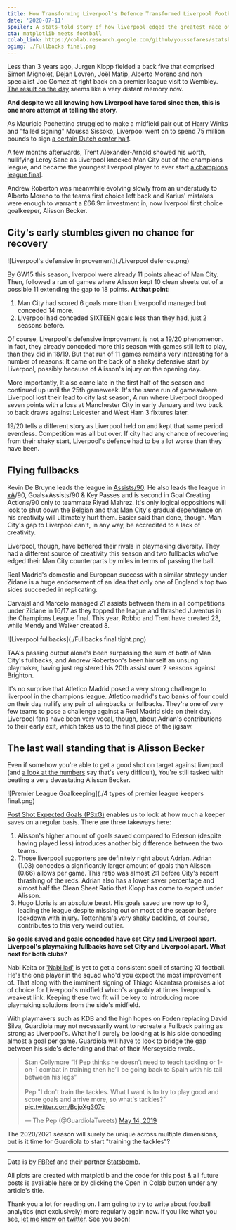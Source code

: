 ```yaml
---
title: How Transforming Liverpool's Defence Transformed Liverpool Football Club
date: '2020-07-11'
spoiler: A stats-told story of how liverpool edged the greatest race of the Premier League era.
cta: matplotlib meets football
colab_link: https://colab.research.google.com/github/youssefares/statshousery/blob/master/notebooks/Liverpool_(Champions_of_England_2020).ipynb
ogimg: ./Fullbacks final.png
---
```

Less than 3 years ago, Jurgen Klopp fielded a back five that comprised Simon Mignolet, Dejan Lovren, Joël Matip, Alberto Moreno and non specialist Joe Gomez at right back on a premier league visit to Wembley. [The result on the day](https://twitter.com/guardian_sport/status/922180812770041858) seems like a very distant memory now.

**And despite we all knowing how Liverpool have fared since then, this is one more attempt at telling the story.**

As Mauricio Pochettino struggled to make a midfield pair out of Harry Winks and "failed signing" Moussa Sissoko, Liverpool went on to spend 75 million pounds to sign [a certain Dutch center half](https://www.bbc.com/sport/football/42496637).

A few months afterwards, Trent Alexander-Arnold showed his worth, nullifying Leroy Sane as Liverpool knocked Man City out of the champions league, and became the youngest liverpool player to ever start [a champions league final](https://twitter.com/Football__Tweet/status/1252504845464088577).

Andrew Roberton was meanwhile evolving slowly from an understudy to Alberto Moreno to the teams first choice left back and Karius' mistakes were enough to warrant a £66.9m investment in, now liverpool first choice goalkeeper, Alisson Becker.

## City's early stumbles given no chance for recovery
![Liverpool's defensive improvement](./Liverpool defence.png)

By GW15 this season, liverpool were already 11 points ahead of Man City. Then, followed a run of games where Alisson kept 10 clean sheets out of a possible 11 extending the gap to 18 points. **At that point**:

1. Man City had scored 6 goals more than Liverpool'd managed but conceded 14 more.
2. Liverpool had conceded SIXTEEN goals less than they had, just 2 seasons before.

Of course, Liverpool's defensive improvement is not a 19/20 phenomenon. In fact, they already conceded more this season with games still left to play, than they did in 18/19. But that run of 11 games remains very interesting for a number of reasons: It came on the back of a shaky defensive start by Liverpool, possibly because of Alisson's injury on the opening day.

More importantly, It also came late in the first half of the season and continued up until the 25th gameweek. It's the same run of gameswhere Liverpool lost their lead to city last season, A run where Liverpool dropped seven points with a loss at Manchester City in early January and two back to back draws against Leicester and West Ham 3 fixtures later.

19/20 tells a different story as Liverpool held on and kept that same period eventless. Competition was all but over. If city had any chance of recovering from their shaky start, Liverpool's defence had to be a lot worse than they have been.

## Flying fullbacks
Kevin De Bruyne leads the league in [Assists/90](https://www.dailymail.co.uk/sport/football/article-8505971/Its-Kevin-Bruyne-vs-Thierry-Henry-emerge-time-assist-king.html). He also leads the league in [xA](https://www.youtube.com/watch?v=H4kNa1cUvZM)/90, Goals+Assists/90  & Key Passes and is second in Goal Creating Actions/90 only to teammate Riyad Mahrez. It's only logical oppositions will look to shut down the Belgian and that Man City's gradual dependence on his creativity will ultimately hurt them. Easier said than done, though. Man City's gap to Liverpool can't, in any way, be accredited to a lack of creativity.

Liverpool, though, have bettered their rivals in playmaking diversity. They had a different source of creativity this season and two fullbacks who've edged their Man City counterparts by miles in terms of passing the ball.

Real Madrid's domestic and European success with a similar strategy under Zidane is a huge endorsement of an idea that only one of England's top two sides succeeded in replicating.

Carvajal and Marcelo managed 21 assists between them in all competitions under Zidane in 16/17 as they topped the league and thrashed Juventus in the Champions League final. This year, Robbo and Trent have created 23, while Mendy and Walker created 8.

![Liverpool fullbacks](./Fullbacks final tight.png)

TAA's passing output alone's been surpassing the sum of both of Man City's fullbacks, and Andrew Robertson's been himself an unsung playmaker, having just registered his 20th assist over 2 seasons against Brighton.

It's no surprise that Atletico Madrid posed a very strong challenge to liverpool in the champions league. Atletico madrid's two banks of four could on their day nullify any pair of wingbacks or fullbacks. They're one of very few teams to pose a challenge against a Real Madrid side on their day. Liverpool fans have been very vocal, though, about Adrian's contributions to their early exit, which takes us to the final piece of the jigsaw.

## The last wall standing that is Alisson Becker
Even if somehow you're able to get a good shot on target against liverpool (and [a look at the numbers](https://twitter.com/rogue_wee/status/1224662330820169728) say that's very difficult), You're still tasked with beating a very devastating Alisson Becker.

![Premier League Goalkeeping](./4 types of premier league keepers final.png)

[Post Shot Expected Goals (PSxG)](https://statsbomb.com/2018/11/a-new-way-to-measure-keepers-shot-stopping-post-shot-expected-goals/) enables us to look at how much a keeper saves on a regular basis. There are three takeways here:

1. Alisson's higher amount of goals saved compared to Ederson (despite having played less) introduces another big difference between the two teams.
2. Those liverpool supporters are definitely right about Adrian. Adrian (1.03) concedes a significantly larger amount of goals than Alisson (0.66) allows per game. This ratio was almost 2:1 before City's recent thrashing of the reds. Adrian also has a lower saver percentage and almost half the Clean Sheet Ratio that Klopp has come to expect under Alisson.
3. Hugo Lloris is an absolute beast. His goals saved are now up to 9, leading the league despite missing out on most of the season before lockdown with injury. Tottenham's very shaky backline, of course, contributes to this very weird outlier.

**So goals saved and goals conceded have set City and Liverpool apart. Liverpool's playmaking fullbacks have set City and Liverpool apart. What next for both clubs?**

Nabi Keita or ['Nabi lad'](https://twitter.com/LFC/status/1252612555354312705) is yet to get a consistent spell of starting XI football. He's the one player in the squad who'd you expect the most improvement of. That along with the imminent signing of Thiago Alcantara promises a lot of choice for Liverpool's midfield which's arguably at times liverpool's weakest link. Keeping these two fit will be key to introducing more playmaking solutions from the side's midfield.

With playmakers such as KDB and the high hopes on Foden replacing David Silva, Guardiola may not necessarily want to recreate a Fullback pairing as strong as Liverpool's. What he'll surely be looking at is his side conceding almost a goal per game. Guardiola will have to look to bridge the gap between his side's defending and that of their Merseyside rivals.

<blockquote class="twitter-tweet"><p lang="en" dir="ltr">Stan Collymore “If Pep thinks he doesn’t need to teach tackling or 1-on-1 combat in training then he’ll be going back to Spain with his tail between his legs”<br><br>Pep &quot;I don&#39;t train the tackles. What I want is to try to play good and score goals and arrive more, so what&#39;s tackles?&quot; <a href="https://t.co/BcjoXg307c">pic.twitter.com/BcjoXg307c</a></p>&mdash; The Pep (@GuardiolaTweets) <a href="https://twitter.com/GuardiolaTweets/status/1128406265980497928?ref_src=twsrc%5Etfw">May 14, 2019</a></blockquote>

The 2020/2021 season will surely be unique across multiple dimensions, but is it time for Guardiola to start "training the tackles"?

----
Data is by [FBRef](https://fbref.com) and their partner [Statsbomb](https://statsbomb.com). 

All plots are created with matplotlib and the code for this post & all future posts is available [here](https://github.com/Youssefares/statshousery/tree/master/notebooks) or by clicking the Open in Colab button under any article's title.

Thank you a lot for reading on. I am going to try to write about football analytics (not exclusively) more regularly again now. If you like what you see, [let me know on twitter](https://mobile.twitter.com/youssefares). See you soon!
